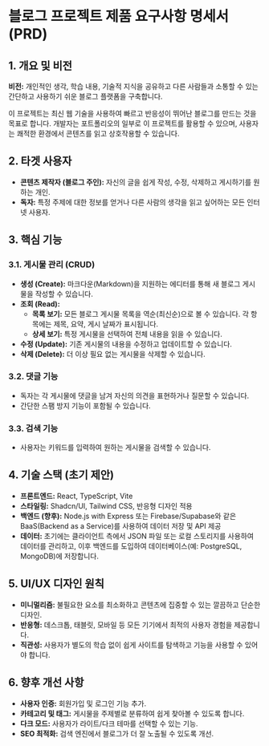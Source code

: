 # 블로그 프로젝트 제품 요구사항 명세서 (PRD)

## 1. 개요 및 비전

**비전:** 개인적인 생각, 학습 내용, 기술적 지식을 공유하고 다른 사람들과 소통할 수 있는 간단하고 사용하기 쉬운 블로그 플랫폼을 구축합니다.

이 프로젝트는 최신 웹 기술을 사용하여 빠르고 반응성이 뛰어난 블로그를 만드는 것을 목표로 합니다. 개발자는 포트폴리오의 일부로 이 프로젝트를 활용할 수 있으며, 사용자는 쾌적한 환경에서 콘텐츠를 읽고 상호작용할 수 있습니다.

## 2. 타겟 사용자

*   **콘텐츠 제작자 (블로그 주인):** 자신의 글을 쉽게 작성, 수정, 삭제하고 게시하기를 원하는 개인.
*   **독자:** 특정 주제에 대한 정보를 얻거나 다른 사람의 생각을 읽고 싶어하는 모든 인터넷 사용자.

## 3. 핵심 기능

### 3.1. 게시물 관리 (CRUD)

*   **생성 (Create):** 마크다운(Markdown)을 지원하는 에디터를 통해 새 블로그 게시물을 작성할 수 있습니다.
*   **조회 (Read):**
    *   **목록 보기:** 모든 블로그 게시물 목록을 역순(최신순)으로 볼 수 있습니다. 각 항목에는 제목, 요약, 게시 날짜가 표시됩니다.
    *   **상세 보기:** 특정 게시물을 선택하여 전체 내용을 읽을 수 있습니다.
*   **수정 (Update):** 기존 게시물의 내용을 수정하고 업데이트할 수 있습니다.
*   **삭제 (Delete):** 더 이상 필요 없는 게시물을 삭제할 수 있습니다.

### 3.2. 댓글 기능

*   독자는 각 게시물에 댓글을 남겨 자신의 의견을 표현하거나 질문할 수 있습니다.
*   간단한 스팸 방지 기능이 포함될 수 있습니다.

### 3.3. 검색 기능

*   사용자는 키워드를 입력하여 원하는 게시물을 검색할 수 있습니다.

## 4. 기술 스택 (초기 제안)

*   **프론트엔드:** React, TypeScript, Vite
*   **스타일링:** Shadcn/UI, Tailwind CSS, 반응형 디자인 적용
*   **백엔드 (향후):** Node.js with Express 또는 Firebase/Supabase와 같은 BaaS(Backend as a Service)를 사용하여 데이터 저장 및 API 제공
*   **데이터:** 초기에는 클라이언트 측에서 JSON 파일 또는 로컬 스토리지를 사용하여 데이터를 관리하고, 이후 백엔드를 도입하여 데이터베이스(예: PostgreSQL, MongoDB)에 저장합니다.

## 5. UI/UX 디자인 원칙

*   **미니멀리즘:** 불필요한 요소를 최소화하고 콘텐츠에 집중할 수 있는 깔끔하고 단순한 디자인.
*   **반응형:** 데스크톱, 태블릿, 모바일 등 모든 기기에서 최적의 사용자 경험을 제공합니다.
*   **직관성:** 사용자가 별도의 학습 없이 쉽게 사이트를 탐색하고 기능을 사용할 수 있어야 합니다.

## 6. 향후 개선 사항

*   **사용자 인증:** 회원가입 및 로그인 기능 추가.
*   **카테고리 및 태그:** 게시물을 주제별로 분류하여 쉽게 찾아볼 수 있도록 합니다.
*   **다크 모드:** 사용자가 라이트/다크 테마를 선택할 수 있는 기능.
*   **SEO 최적화:** 검색 엔진에서 블로그가 더 잘 노출될 수 있도록 개선.
